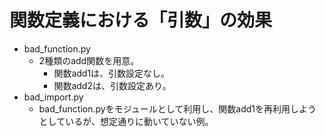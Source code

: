 # 関数定義における「引数」の効果
- bad_function.py
  - 2種類のadd関数を用意。
    - 関数add1は、引数設定なし。
    - 関数add2は、引数設定あり。
- bad_import.py
  - bad_function.pyをモジュールとして利用し、関数add1を再利用しようとしているが、想定通りに動いていない例。
